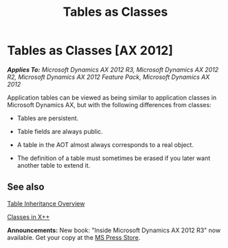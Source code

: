﻿---
title: Tables as Classes
TOCTitle: Tables as Classes
ms:assetid: 462e7ee7-330b-4d9a-83be-4ade211a9c75
ms:mtpsurl: https://msdn.microsoft.com/en-us/library/Aa594432(v=AX.60)
ms:contentKeyID: 35242978
ms.date: 05/18/2015
mtps_version: v=AX.60
---

# Tables as Classes [AX 2012]


_**Applies To:** Microsoft Dynamics AX 2012 R3, Microsoft Dynamics AX 2012 R2, Microsoft Dynamics AX 2012 Feature Pack, Microsoft Dynamics AX 2012_

Application tables can be viewed as being similar to application classes in Microsoft Dynamics AX, but with the following differences from classes:

  - Tables are persistent.

  - Table fields are always public.

  - A table in the AOT almost always corresponds to a real object.

  - The definition of a table must sometimes be erased if you later want another table to extend it.

## See also

[Table Inheritance Overview](table-inheritance-overview.md)

[Classes in X++](classes-in-x.md)

  
**Announcements:** New book: "Inside Microsoft Dynamics AX 2012 R3" now available. Get your copy at the [MS Press Store](https://www.microsoftpressstore.com/store/inside-microsoft-dynamics-ax-2012-r3-9780735685109).

